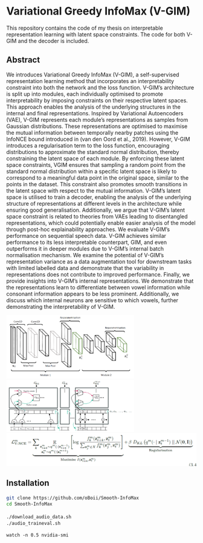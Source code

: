# Variational Greedy InfoMax (V-GIM)

This repository contains the code of my thesis on interpretable representation learning with latent space constraints. The code for both V-GIM and the decoder is included.



## Abstract

We introduces Variational Greedy InfoMax (V-GIM), a self-supervised representation
learning method that incorporates an interpretability constraint into both the network and the
loss function. V-GIM’s architecture is split up into modules, each individually optimised to
promote interpretability by imposing constraints on their respective latent spaces. This approach
enables the analysis of the underlying structures in the internal and final representations.
Inspired by Variational Autoencoders (VAE), V-GIM represents each module’s representations
as samples from Gaussian distributions. These representations are optimised to maximise
the mutual information between temporally nearby patches using the InfoNCE bound introduced
in (van den Oord et al., 2019). However, V-GIM introduces a regularisation term to the loss
function, encouraging distributions to approximate the standard normal distribution, thereby
constraining the latent space of each module. By enforcing these latent space constraints, VGIM
ensures that sampling a random point from the standard normal distribution within a
specific latent space is likely to correspond to a meaningful data point in the original space,
similar to the points in the dataset. This constraint also promotes smooth transitions in the
latent space with respect to the mutual information. V-GIM’s latent space is utilised to train a
decoder, enabling the analysis of the underlying structure of representations at different levels in
the architecture while ensuring good generalisation. Additionally, we argue that V-GIM’s latent
space constraint is related to theories from VAEs leading to disentangled representations, which
could potentially enable easier analysis of the model through post-hoc explainability approaches.
We evaluate V-GIM’s performance on sequential speech data. V-GIM achieves similar performance
to its less interpretable counterpart, GIM, and even outperforms it in deeper modules
due to V-GIM’s internal batch normalisation mechanism. We examine the potential of V-GIM’s
representation variance as a data augmentation tool for downstream tasks with limited labelled
data and demonstrate that the variability in representations does not contribute to improved
performance. Finally, we provide insights into V-GIM’s internal representations. We demonstrate
that the representations learn to differentiate between vowel information while consonant
information appears to be less prominent. Additionally, we discuss which internal neurons are
sensitive to which vowels, further demonstrating the interpretability of V-GIM.



<img src="assets\image-20230613110122953.png" alt="image-20230613110122953" style="zoom: 33%;" />

<img src="./assets/image-20230613111315897.png" alt="image-20230613111315897" style="zoom:33%;" />





<img src="./assets/image-20230613110900073.png" alt="image-20230613110900073" style="zoom: 67%;" />





## Installation

```bash
git clone https://github.com/oBoii/Smooth-InfoMax
cd Smooth-InfoMax

./download_audio_data.sh
./audio_traineval.sh
```



```undefined
watch -n 0.5 nvidia-smi
```



